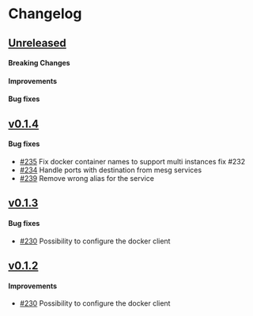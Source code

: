 # Changelog

## [Unreleased](https://github.com/mesg-foundation/js-sdk/releases/tag/%40mesg%runner%40X.X.X)

#### Breaking Changes
#### Improvements
#### Bug fixes

## [v0.1.4](https://github.com/mesg-foundation/js-sdk/releases/tag/%40mesg%runner%400.1.4)
#### Bug fixes

- [#235](https://github.com/mesg-foundation/js-sdk/pull/235) Fix docker container names to support multi instances fix #232
- [#234](https://github.com/mesg-foundation/js-sdk/pull/234) Handle ports with destination from mesg services
- [#239](https://github.com/mesg-foundation/js-sdk/pull/239) Remove wrong alias for the service

## [v0.1.3](https://github.com/mesg-foundation/js-sdk/releases/tag/%40mesg%runner%400.1.3)

#### Bug fixes

- [#230](https://github.com/mesg-foundation/js-sdk/pull/230) Possibility to configure the docker client

## [v0.1.2](https://github.com/mesg-foundation/js-sdk/releases/tag/%40mesg%runner%400.1.2)

#### Improvements

- [#230](https://github.com/mesg-foundation/js-sdk/pull/230) Possibility to configure the docker client
